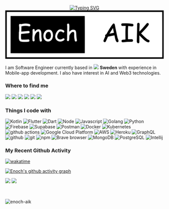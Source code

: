 <p align="center">
  <a href="https://git.io/typing-svg"><img src="https://readme-typing-svg.herokuapp.com?font=&pause=1000&color=B1F7DB&background=FFFFFF00&center=true&vCenter=true&random=true&width=435&lines=Hello!+%F0%9F%91%8B%2C+I'm+Enoch" alt="Typing SVG" /></a>	
<img src="./banner.svg">


I am Software Engineer currently based
in <img src="https://cdn-icons-png.flaticon.com/512/197/197564.png" width="13"/> <b>Sweden</b> with
experience in Mobile-app development. I also have interest in AI and Web3 technologies.</h2>

<h3>Where to find me</h3>
<p><a href="https://www.x.com/enoch-aik"><img src="https://img.shields.io/badge/TWITTER-%231DA1F2.svg?&style=for-the-badge&logo=x&logoColor=white" height=25></a> <a href="https://www.linkedin.com/in/enoch-aikpokpodion-47bb92173/"><img src="https://img.shields.io/badge/linkedin-%230077B5.svg?&style=for-the-badge&logo=linkedin&logoColor=white" height=25></a> <a href="https://www.instagram.com/enoch_aik/"><img src="https://img.shields.io/badge/instagram-%23E4405F.svg?&style=for-the-badge&logo=instagram&logoColor=white" height=25></a> <a href="https://medium.com/@enochaikpokpodion"><img src="https://img.shields.io/badge/medium-%2312100E.svg?&style=for-the-badge&logo=medium&logoColor=white" height=25></a> <a href="https://dev.to/enochaik"><img src="https://img.shields.io/badge/DEV.TO-%230A0A0A.svg?&style=for-the-badge&logo=dev-dot-to&logoColor=white" height=25></a> <a href="https://hashnode.com/@enochaik"><img src="https://img.shields.io/badge/hashnode-%10A00A.svg?&style=for-the-badge&logo=dev-dot-to&logoColor=white" height=25></a></p>
<h3>Things I code with</h3>
<p>
  <img alt="Kotlin" src="https://img.shields.io/badge/Kotlin-7F52FF?style=flat-square&logo=Kotlin&logoColor=white" />
  <img alt="Flutter" src="https://img.shields.io/badge/-Flutter-02569B?style=flat-square&logo=flutter&logoColor=white" />
  <img alt="Dart" src="https://img.shields.io/badge/-Dart-0175C2?style=flat-square&logo=dart&logoColor=white" /> 
  <img alt="Node" src="https://img.shields.io/badge/-Nodejs-5FA04E?style=flat-square&logo=node.js&logoColor=white" /> 
  <img alt="Javascript" src="https://img.shields.io/badge/-Javascript-F7DF1E?style=flat-square&logo=javascript&logoColor=white" /> 
  <img alt="Golang" src="https://img.shields.io/badge/-Go-00ADD8?style=flat-square&logo=go&logoColor=white" /> 
  <img alt="Python" src="https://img.shields.io/badge/-Python-3776AB?style=flat-square&logo=python&logoColor=white" />
  <img alt="Firebase" src="https://img.shields.io/badge/-Firebase-FFCA28?style=flat-square&logo=firebase&logoColor=white" /> 
  <img alt="Supabase" src="https://img.shields.io/badge/-Supabase-3FCF8E?style=flat-square&logo=supabase&logoColor=white" />
  <img alt="Postman" src="https://img.shields.io/badge/-Postman-FF6C37?style=flat-square&logo=postman&logoColor=white" />
  <img alt="Docker" src="https://img.shields.io/badge/-Docker-46a2f1?style=flat-square&logo=docker&logoColor=white" />
  <img alt="Kubernetes" src="https://img.shields.io/badge/-Kubernetes-326CE5?style=flat-square&logo=kubernetes&logoColor=white" />
  <img alt="github actions" src="https://img.shields.io/badge/-Github_Actions-2088FF?style=flat-square&logo=github-actions&logoColor=white" />
  <img alt="Google Cloud Platform" src="https://img.shields.io/badge/-Google_Cloud_Platform-1a73e8?style=flat-square&logo=google-cloud&logoColor=white" />
  <img alt="AWS" src="https://img.shields.io/badge/-Amazon Web Services-007ACC?style=flat-square&logo=amazon&logoColor=white" />
  <img alt="Heroku" src="https://img.shields.io/badge/-Heroku-430098?style=flat-square&logo=heroku&logoColor=white" />   
  <img alt="GraphQL" src="https://img.shields.io/badge/-GraphQL-E10098?style=flat-square&logo=graphql&logoColor=white" />
  <img alt="github" src="https://img.shields.io/badge/-Github-181717?style=flat-square&logo=github&logoColor=white" />
  <img alt="git" src="https://img.shields.io/badge/-Git-F05032?style=flat-square&logo=git&logoColor=white" />
  <img alt="npm" src="https://img.shields.io/badge/-NPM-CB3837?style=flat-square&logo=npm&logoColor=white" />
  <img alt="Brave browser" src="https://img.shields.io/badge/-Brave_Browser-FB542B?style=flat-square&logo=brave&logoColor=white" />
  <img alt="MongoDB" src="https://img.shields.io/badge/-MongoDB-13aa52?style=flat-square&logo=mongodb&logoColor=white" />
  <img alt="PostgreSQL" src="https://img.shields.io/badge/-PostgreSQL-336791?style=flat-square&logo=postgresql&logoColor=white" />
  <img alt="Intellij" src="https://img.shields.io/badge/-Intellij-000000?style=flat-square&logo=intellij IDea&logoColor=white" />
</p>
<h3>My Recent Github Activity</h3>

[![wakatime](https://wakatime.com/badge/user/cecc27f7-a26d-40cf-806e-a51d42c2be5b.svg)](https://wakatime.com/@cecc27f7-a26d-40cf-806e-a51d42c2be5b)

[![Enoch's github activity graph](https://github-readme-activity-graph.vercel.app/graph?username=enoch-aik&theme=high-contrast)](https://github.com/enoch-aik)

[//]: # ([![Enoch's WakaTime stats]&#40;https://github-readme-stats.vercel.app/api/wakatime?username=@enoch_aik&#41;]&#40;https://github.com/enoch-aik&#41;)

<p align="left">
  <img width="47.5%" src="https://github-readme-stats.vercel.app/api?username=enoch-aik&theme=prussian&show_icons=true&count_private=true&hide_border=true)" />
  <img width="50.5%" src="http://github-readme-streak-stats.herokuapp.com?user=enoch-aik&theme=prussian&hide_border=true" />
</p>

<br/>
<p><img align="center" src="https://github-readme-stats.vercel.app/api/top-langs?username=enoch-aik&show_icons=true&locale=en&layout=compact" alt="enoch-aik" /></p>
<br>
<br>


<!-- refer this: https://dev.to/mishmanners/how-to-enable-github-actions-on-your-profile-readme-for-a-contribution-graph-4l66 -->

[//]: # (<h2 align="center">Show some ❤️ by starring some of the repositories!</h2> -->)

